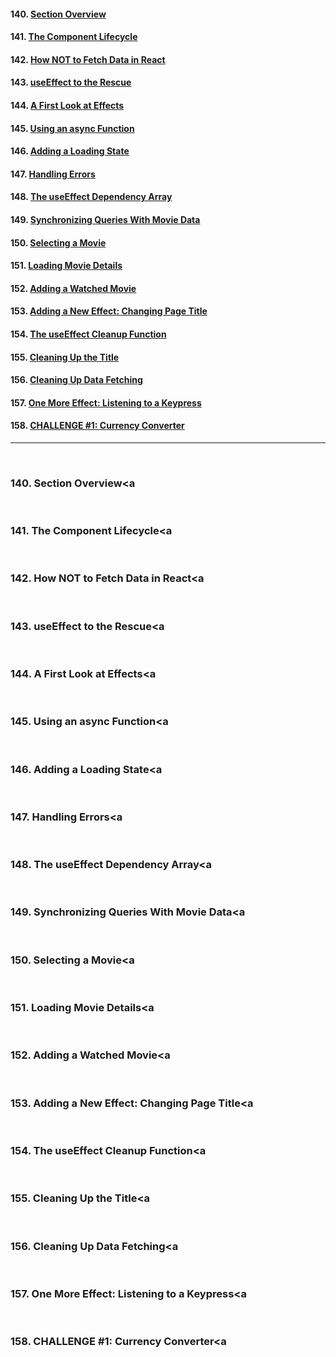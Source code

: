 #### 140. [Section Overview](#140)

#### 141. [The Component Lifecycle](#141)

#### 142. [How NOT to Fetch Data in React](#142)

#### 143. [useEffect to the Rescue](#143)

#### 144. [A First Look at Effects](#144)

#### 145. [Using an async Function](#145)

#### 146. [Adding a Loading State](#146)

#### 147. [Handling Errors](#147)

#### 148. [The useEffect Dependency Array](#148)

#### 149. [Synchronizing Queries With Movie Data](#149)

#### 150. [Selecting a Movie](#150)

#### 151. [Loading Movie Details](#151)

#### 152. [Adding a Watched Movie](#152)

#### 153. [Adding a New Effect: Changing Page Title](#153)

#### 154. [The useEffect Cleanup Function](#154)

#### 155. [Cleaning Up the Title](#155)

#### 156. [Cleaning Up Data Fetching](#156)

#### 157. [One More Effect: Listening to a Keypress](#157)

#### 158. [CHALLENGE #1: Currency Converter](#158)

---

<br>

### 140. Section Overview<a<a id="140"> </a>

<br>

### 141. The Component Lifecycle<a<a id="141"> </a>

<br>

### 142. How NOT to Fetch Data in React<a<a id="142"> </a>

<br>

### 143. useEffect to the Rescue<a<a id="143"> </a>

<br>

### 144. A First Look at Effects<a<a id="144"> </a>

<br>

### 145. Using an async Function<a<a id="145"> </a>

<br>

### 146. Adding a Loading State<a<a id="146"> </a>

<br>

### 147. Handling Errors<a<a id="147"> </a>

<br>

### 148. The useEffect Dependency Array<a<a id="148"> </a>

<br>

### 149. Synchronizing Queries With Movie Data<a<a id="149"> </a>

<br>

### 150. Selecting a Movie<a<a id="150"> </a>

<br>

### 151. Loading Movie Details<a<a id="151"> </a>

<br>

### 152. Adding a Watched Movie<a<a id="152"> </a>

<br>

### 153. Adding a New Effect: Changing Page Title<a<a id="153"> </a>

<br>

### 154. The useEffect Cleanup Function<a<a id="154"> </a>

<br>

### 155. Cleaning Up the Title<a<a id="155"> </a>

<br>

### 156. Cleaning Up Data Fetching<a<a id="156"> </a>

<br>

### 157. One More Effect: Listening to a Keypress<a<a id="157"> </a>

<br>

### 158. CHALLENGE #1: Currency Converter<a<a id="158"> </a>

<br>
